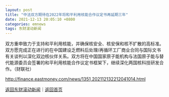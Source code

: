 ```yaml
---
layout: post
title: "中法双方期待在2022年将和平利用核能合作议定书再延期三年"
date: 2021-12-13 20:05:10 +0800
categories: emnews
tags: 东财滚动新闻
---
```


双方重申致力于支持和平利用核能，并确保核安全、核安保和核不扩散的高标准。双方愿完成正在进行的在中国建设乏燃料后处理/再循环工厂商业合同与国际文书有关谈判以深化双边核伙伴关系。双方将在中国国家原子能机构与法国原子能与替代能源委员会签署的和平利用核能合作议定书框架下，继续深化两国核科技研发合作。（财联社）

<http://finance.eastmoney.com/news/1351,202112132212041014.html>

[返回东财滚动新闻](//finews.withounder.com/emnews/)｜[返回首页](//finews.withounder.com/)